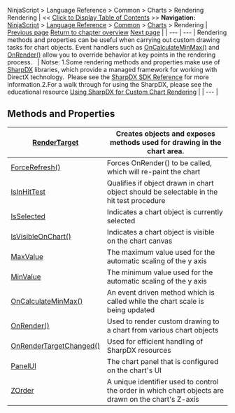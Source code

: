 ﻿
NinjaScript > Language Reference > Common > Charts > Rendering
Rendering
| << [Click to Display Table of Contents](rendering.md) >> **Navigation:**     [NinjaScript](ninjascript-1.md) > [Language Reference](language_reference_wip-1.md) > [Common](common-1.md) > [Charts](chart-1.md) > Rendering | [Previous page](width-1.md) [Return to chapter overview](chart-1.md) [Next page](d2dfactory-1.md) |
| --- | --- |
Rendering methods and properties can be useful when carrying out custom drawing tasks for chart objects. Event handlers such as [OnCalculateMinMax()](oncalculateminmax-1.md) and [OnRender()](onrender-1.md) allow you to override behavior at key points in the rendering process.
 
| Notse:  1.Some rendering methods and properties make use of [SharpDX](http://sharpdx.org/) libraries, which provide a managed framework for working with DirectX technology.  Please see the [SharpDX SDK Reference](sharpdx_sdk_reference-1.md) for more information.2.For a walk through for using the SharpDX, please see the educational resource [Using SharpDX for Custom Chart Rendering](using_sharpdx_for_custom_chart_rendering-1.md) |
| --- |

## 
## 
## Methods and Properties
| [RenderTarget](rendertarget-1.md) | Creates objects and exposes methods used for drawing in the chart area. |
| --- | --- |
| [ForceRefresh()](forcerefresh-1.md) | Forces OnRender() to be called, which will re-paint the chart |
| [IsInHitTest](isinhittest-1.md) | Qualifies if object drawn in chart object should be selectable in the hit test procedure |
| [IsSelected](isselected-1.md) | Indicates a chart object is currently selected |
| [IsVisibleOnChart()](isvisibleonchart-1.md) | Indicates a chart object is visible on the chart canvas |
| [MaxValue](maxvalue-1.md) | The maximum value used for the automatic scaling of the y axis |
| [MinValue](minvalue-1.md) | The minimum value used for the automatic scaling of the y axis |
| [OnCalculateMinMax()](oncalculateminmax-1.md) | An event driven method which is called while the chart scale is being updated |
| [OnRender()](onrender-1.md) | Used to render custom drawing to a chart from various chart objects |
| [OnRenderTargetChanged()](onrendertargetchanged-1.md) | Used for efficient handling of SharpDX resources |
| [PanelUI](panelui-1.md) | The chart panel that is configured on the chart's UI |
| [ZOrder](chart_zorder-1.md) | A unique identifier used to control the order in which chart objects are drawn on the chart's Z-axis |
